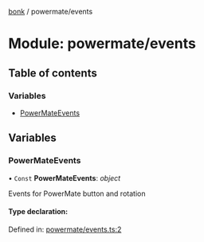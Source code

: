[bonk](../README.md) / powermate/events

# Module: powermate/events

## Table of contents

### Variables

- [PowerMateEvents](powermate_events.md#powermateevents)

## Variables

### PowerMateEvents

• `Const` **PowerMateEvents**: *object*

Events for PowerMate button and rotation

#### Type declaration:

Defined in: [powermate/events.ts:2](https://github.com/expandrew/media-cube/blob/fd9cbc6/bonk/src/devices/powermate/events.ts#L2)
